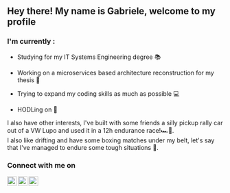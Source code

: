 ## Hey there! My name is Gabriele, welcome to my profile

### I'm currently :

- Studying for my IT Systems Engineering degree 📚
  
- Working on a microservices based architecture reconstruction for my thesis 👷
  
- Trying to expand my coding skills as much as possible 💻
  
- HODLing on 🚪

I also have other interests, I've built with some friends a silly pickup rally car out of a VW Lupo and used it in a 12h endurance race!🏎️🏁.<br/>
I also like drifting and have some boxing matches under my belt, let's say that I've managed to endure some tough situations 💪.

### Connect with me on

[<img align="left" alt="GSavastre | LinkedIn" width=22px target="_blank" src="https://cdn.jsdelivr.net/npm/simple-icons@v4/icons/linkedin.svg"/>][linkedin]

[<img align="left" alt="GSavastre | Instagram" width=22px target="_blank" src="https://cdn.jsdelivr.net/npm/simple-icons@v4/icons/instagram.svg"/>][instagram]

[<img align="left" alt="GSavastre | Twitter" width=22px target="_blank" src="https://cdn.jsdelivr.net/npm/simple-icons@v4/icons/twitter.svg"/>][twitter]
<br/>
<br/>

[linkedin]: https://www.linkedin.com/in/gabriele-savastre/
[instagram]: https://www.instagram.com/gabriele.savastre/
[twitter]: https://twitter.com/SavastreG